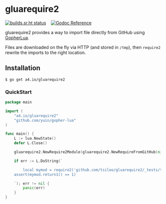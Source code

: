 # gluarequire2

[![builds.sr.ht status](https://builds.sr.ht/~tsileo/gluarequire2.svg)](https://builds.sr.ht/~tsileo/gluarequire2?)
&nbsp; &nbsp;[![Godoc Reference](https://godoc.org/a4.io/gluarequire2?status.svg)](https://godoc.org/a4.io/gluarequire2)

gluarequire2 provides a way to import file directly from GitHub using [GopherLua](https://github.com/yuin/gopher-lua).

Files are downloaded on the fly via HTTP (and stored in `/tmp`), then `require2` rewrite the imports to the right location.

## Installation

```shell
$ go get a4.io/gluarequire2
```

### QuickStart

```go
package main

import (
	"a4.io/gluarequire2"
	"github.com/yuin/gopher-lua"
)

func main() {
	L := lua.NewState()
	defer L.Close()

	gluarequire2.NewRequire2Module(gluarequire2.NewRequireFromGitHub(nil)).SetGlobal(L)

	if err := L.DoString(`

        local mymod = require2('github.com/tsileo/gluarequire2/_tests/testmod')
	assert(mymod.return1() == 1)

    `); err != nil {
		panic(err)
	}
}
```
